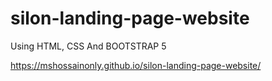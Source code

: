 # silon-landing-page-website
Using HTML, CSS And BOOTSTRAP 5


https://mshossainonly.github.io/silon-landing-page-website/

